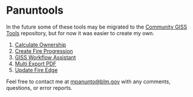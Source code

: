 # Panuntools

In the future some of these tools may be migrated to the [Community GISS Tools](https://github.com/smHooper/giss_community_tools) repository, but for now it was easier to create my own.

1) [Calculate Ownership](docs/README_CalculateOwnership.md)
2) [Create Fire Progression](docs/README_CreateFireProgression.md)
3) [GISS Workflow Assistant](docs/README_CalculateEventGeometry_CopyGDB.md)
4) [Multi Export PDF](docs/README_MultiExportPDF.md)
5) [Update Fire Edge](docs/README_UpdateFireEdge.md)


Feel free to contact me at mpanunto@blm.gov with any comments, questions, or error reports.
